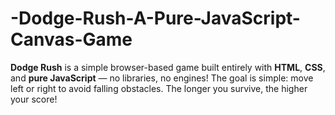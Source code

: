 # -Dodge-Rush-A-Pure-JavaScript-Canvas-Game
**Dodge Rush** is a simple browser-based game built entirely with **HTML**, **CSS**, and **pure JavaScript** — no libraries, no engines!  The goal is simple: move left or right to avoid falling obstacles. The longer you survive, the higher your score!
